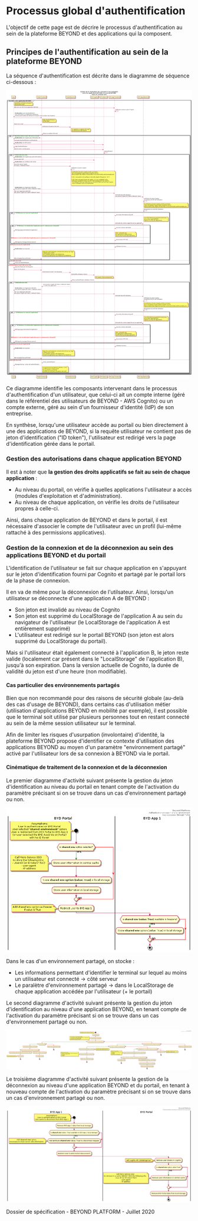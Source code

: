 # Processus global d'authentification

L'objectif de cette page est de décrire le processus d'authentification au sein de la plateforme BEYOND et des applications qui la composent.

## Principes de l'authentification au sein de la plateforme BEYOND

La séquence d'authentification est décrite dans le diagramme de séquence ci-dessous :

![Diagramme de séquence du processus d'autentification](./../images/diagrams/seq_authentication.png)

Ce diagramme identifie les composants intervenant dans le processus d'authentification d'un utilisateur, que celui-ci ait un compte interne (géré dans le référentiel des utilisateurs de BEYOND - AWS Cognito) ou un compte externe, géré au sein d'un fournisseur d'identité (IdP) de son entreprise.

En synthèse, lorsqu'une utilisateur accède au portail ou bien directement à une des applications de BEYOND, si la requête utilisateur ne contient pas de jeton d'identification ("ID token"), l'utilisateur est redirigé vers la page d'identification gérée dans le portail.

### Gestion des autorisations dans chaque application BEYOND

Il est à noter que **la gestion des droits applicatifs se fait au sein de chaque application** :

- Au niveau du portail, on vérifie à quelles applications l'utilisateur a accès (modules d'exploitation et d'administration).
- Au niveau de chaque application, on vérifie les droits de l'utilisateur propres à celle-ci.

Ainsi, dans chaque application de BEYOND et dans le portail, il est nécessaire d'associer le compte de l'utilisateur avec un profil (lui-même rattaché à des permissions applicatives).

### Gestion de la connexion et de la déconnexion au sein des applications BEYOND et du portail

L'identification de l'utilisateur se fait sur chaque application en s'appuyant sur le jeton d'identification fourni par Cognito et partagé par le portail lors de la phase de connexion.

Il en va de même pour la déconnexion de l'utilsateur. Ainsi, lorsqu'un utilisateur se déconnecte d'une application A de BEYOND :

- Son jeton est invalidé au niveau de Cognito
- Son jeton est supprimé du LocalStorage de l'application A au sein du navigateur de l'utilisateur (le LocalStorage de l'application A est entièrement supprimé)
- L'utilisateur est redirigé sur le portail BEYOND (son jeton est alors supprimé du LocalStorage du portail).

Mais si l'utilisateur était également connecté à l'application B, le jeton reste valide (localement car présent dans le "LocalStorage" de l'application B), jusqu'à son expiration.
Dans la version actuelle de Cognito, la durée de validité du jeton est d'une heure (non modifiable).

#### Cas particulier des environnements partagés

Bien que non recommandé pour des raisons de sécurité globale (au-delà des cas d'usage de BEYOND), dans certains cas d'utilisation métier (utilisation d'applications BEYOND en mobilité par exemple), il est possible que le terminal soit utilisé par plusieurs personnes tout en restant connecté au sein de la même session utilisateur sur le terminal.

Afin de limiter les risques d'usurpation (involontaire) d'identité, la plateforme BEYOND propose d'identifier ce contexte d'utilisation des applications BEYOND au moyen d'un paramètre "environnement partagé" activé par l'utilisateur lors de sa connexion à BEYOND via le portail.

#### Cinématique de traitement de la connexion et de la déconnexion

Le premier diagramme d'activité suivant présente la gestion du jeton d'identification au niveau du portail en tenant compte de l'activation du paramètre précisant si on se trouve dans un cas d'environnement partagé ou non.

![Diagramme d'activité de gestion du jeton d'identifcation au niveau de l'espace de LocalStorage du portail BEYOND lors de la connexion](./../images/diagrams/activity-auth-shared-env-portal-access.png)

Dans le cas d'un environnement partagé, on stocke :

- Les informations permettant d'identifier le terminal sur lequel au moins un utilisateur est connecté -> côté serveur
- Le paralètre d'environnement partagé -> dans le LocalStorage de chaque application accédée par l'utilisateur (+ le portail)

Le second diagramme d'activité suivant présente la gestion du jeton d'identification au niveau d'une application BEYOND, en tenant compte de l'activation du paramètre précisant si on se trouve dans un cas d'environnement partagé ou non.

![Diagramme d'activité de gestion du jeton d'identification au niveau de l'espace de LocalStorage d'une application BEYOND](./../images/diagrams/activity-auth-multiple-users.png)

Le troisième diagramme d'activité suivant présente la gestion de la déconnexion au niveau d'une application BEYOND et du portail, en tenant à nouveau compte de l'activation du paramètre précisant si on se trouve dans un cas d'environnement partagé ou non.

![Diagramme d'activité de gestion des jetons au niveau des espaces de LocalStorage des applications BEYOND](./../images/diagrams/activity-auth-shared-env-portal-disconnect.png)

Dossier de spécification - BEYOND PLATFORM - Juillet 2020
